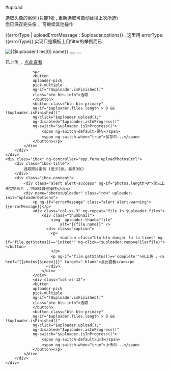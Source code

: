 #upload
<div class="row">
<div class="col-xs-12">
	<div class="ibox" ng-controller="app.form.uploadAvatarCtrl">
		<div class="ibox-title">
			选取头像的案例 (只能1张 , 重新选取可自动替换上次所选)
		</div>
		<div class="ibox-content">
			<div class="alert alert-success" ng-if="avatar">您已保存完头像 ，可继续其他操作</div>
			<div name="avatarUploader" uploader-init="uploaderOptions">
				<p ng-if="errorType" class="alert alert-warning">{{errorType | uploadErrorMessage : $uploader.options}} , 这里用 errorType:{{errorType}} 实现只是模板上用filter的举例而已</p> 
				<p ng-if="$uploader.files.length > 0">
				<img  
					uploader-thumb="$uploader.files[0]" 
					alt="{{$uploader.files[0].name}}" />
					<button class="btn btn-danger fa fa-times" ng-if="$uploader.files[0].getStatus()=='inited'" ng-click="$uploader.removeFile($uploader.files[0])"></button>
					<button class="btn btn-success fa fa-check" ng-if="$uploader.files[0].getStatus()=='complete'" disabled></button>
					<p ng-if="$uploader.files[0].getStatus()=='complete'">已上传 ，<a href="{{avatar}}" target="_blank">点此查看</a></p>
				</p>

				<p>
				<button 
				uploader-pick 
				pick-multiple 
				ng-if="!$uploader.isFinished()"
				class="btn btn-info">选取
			    </button> 
			    <button class="btn btn-primary" 
			    ng-if="$uploader.files.length > 0 && !$uploader.isFinished()" 
			    ng-click="$uploader.upload();" 
			    ng-disabled="$uploader.isInProgress()" 
			    ng-switch="$uploader.isInProgress()">
					<span ng-switch-default>保存</span>
                    <span ng-switch-when="true">保存中...</span>
			    </button></p>
			</div>
		</div>
	</div>
	<div class="ibox" ng-controller="app.form.uploadPhotosCtrl">
		<div class="ibox-title">
			选取照片案例 (至少2张，最多3张)
		</div>
		<div class="ibox-content">
			<div class="alert alert-success" ng-if="photos.length>0">您已上传完毕照片 ，可继续其他操作</div>
			<div name="photosUploader" class="row" uploader-init="uploaderOptions">
				<p ng-if="errorMessage" class="alert alert-warning">{{errorMessage}}</p>
				<div class="col-xs-3" ng-repeat="file in $uploader.files">
				    <div class="thumbnail">
				    	<img  uploader-thumb="file" 
							alt="{{file.name}}" />
				      <div class="caption">
				        <p>
				        	<button class="btn btn-danger fa fa-times" ng-if="file.getStatus()=='inited'" ng-click="$uploader.removeFile(file)"></button>
				        </p>
				        <p ng-if="file.getStatus()=='complete'">已上传 ，<a href="{{photos[$index]}}" target="_blank">点此查看</a></p>
				      </div>
				    </div>
				</div>
				<div class="col-xs-12">
				<button 
				uploader-pick 
				pick-multiple 
				ng-if="!$uploader.isFinished()"
				class="btn btn-info">选取
			    </button> 
			    <button class="btn btn-primary" 
			    ng-if="$uploader.files.length > 0 && !$uploader.isFinished()" 
			    ng-click="$uploader.upload();" 
			    ng-disabled="$uploader.isInProgress()" 
			    ng-switch="$uploader.isInProgress()">
					<span ng-switch-default>上传</span>
                    <span ng-switch-when="true">上传中...</span>
			    </button></p>
			</div>
		</div>
	</div>
</div>
</div>